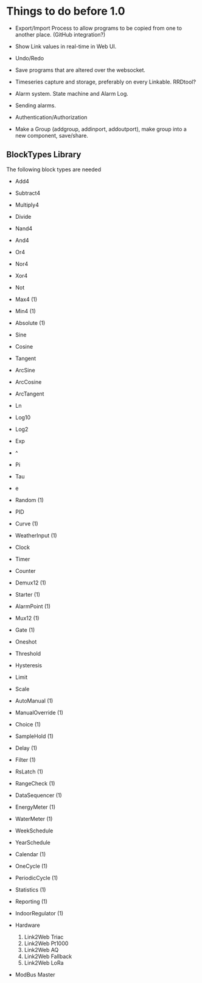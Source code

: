 # Things to do before 1.0

* Export/Import Process to allow programs to be copied from one to another place. (GitHub integration?)

* Show Link values in real-time in Web UI.

* Undo/Redo

* Save programs that are altered over the websocket.

* Timeseries capture and storage, preferably on every Linkable. RRDtool?

* Alarm system. State machine and Alarm Log.

* Sending alarms.

* Authentication/Authorization

* Make a Group (addgroup, addinport, addoutport), make group into a new component, save/share.

## BlockTypes Library
The following block types are needed

* Add4
* Subtract4
* Multiply4
* Divide
* Nand4
* And4
* Or4
* Nor4
* Xor4
* Not
* Max4 (1)
* Min4 (1)
* Absolute (1)
* Sine
* Cosine
* Tangent
* ArcSine
* ArcCosine
* ArcTangent
* Ln
* Log10
* Log2
* Exp
* ^
* Pi
* Tau
* e
* Random (1)

* PID
* Curve (1)
* WeatherInput (1)
* Clock
* Timer
* Counter
* Demux12 (1)
* Starter (1)
* AlarmPoint (1)
* Mux12 (1)

* Gate (1)
* Oneshot
* Threshold
* Hysteresis
* Limit
* Scale
* AutoManual (1)
* ManualOverride (1)
* Choice (1)
* SampleHold (1)
* Delay (1)
* Filter (1)
* RsLatch (1)
* RangeCheck (1)
* DataSequencer (1)

* EnergyMeter (1)
* WaterMeter (1)

* WeekSchedule
* YearSchedule
* Calendar (1)
* OneCycle (1)
* PeriodicCycle (1)

* Statistics (1)
* Reporting (1)
* IndoorRegulator (1)

* Hardware
    1. Link2Web Triac
    1. Link2Web Pt1000
    1. Link2Web AQ
    1. Link2Web Fallback
    1. Link2Web LoRa
    
* ModBus Master




